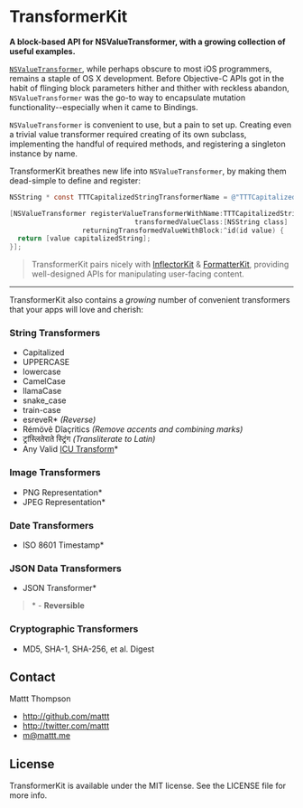 TransformerKit
==============

**A block-based API for NSValueTransformer, with a growing collection of useful examples.**

[`NSValueTransformer`](http://nshipster.com/nsvaluetransformer/), while perhaps obscure to most iOS programmers, remains a staple of OS X development. Before Objective-C APIs got in the habit of flinging block parameters hither and thither with reckless abandon, `NSValueTransformer` was the go-to way to encapsulate mutation functionality--especially when it came to Bindings.

`NSValueTransformer` is convenient to use, but a pain to set up. Creating even a trivial value transformer required creating of its own subclass, implementing the handful of required methods, and registering a singleton instance by name.

TransformerKit breathes new life into `NSValueTransformer`, by making them dead-simple to define and register:

```objective-c
NSString * const TTTCapitalizedStringTransformerName = @"TTTCapitalizedStringTransformerName";

[NSValueTransformer registerValueTransformerWithName:TTTCapitalizedStringTransformerName
                               transformedValueClass:[NSString class]
                  returningTransformedValueWithBlock:^id(id value) {
  return [value capitalizedString];
}];
```

> TransformerKit pairs nicely with [InflectorKit](https://github.com/mattt/InflectorKit) & [FormatterKit](https://github.com/mattt/FormatterKit), providing well-designed APIs for manipulating user-facing content.

---

TransformerKit also contains a _growing_ number of convenient transformers that your apps will love and cherish:

### String Transformers

- Capitalized
- UPPERCASE
- lowercase
- CamelCase
- llamaCase
- snake_case
- train-case
- esreveR* _(Reverse)_
- Rémövê Dîaçritics _(Remove accents and combining marks)_
- ट्रांस्लितेराते स्ट्रिंग _(Transliterate to Latin)_
- Any Valid [ICU Transform](http://userguide.icu-project.org/transforms/general)*

### Image Transformers

- PNG Representation*
- JPEG Representation*

### Date Transformers

- ISO 8601 Timestamp*

### JSON Data Transformers

- JSON Transformer*

> \* - **Reversible**

### Cryptographic Transformers

- MD5, SHA-1, SHA-256, et al. Digest

## Contact

Mattt Thompson

- http://github.com/mattt
- http://twitter.com/mattt
- m@mattt.me

## License

TransformerKit is available under the MIT license. See the LICENSE file for more info.
